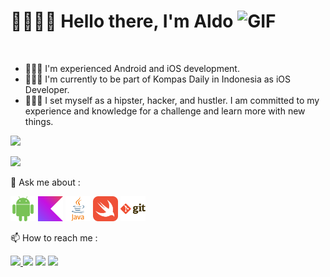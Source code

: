 <h1 align="left">  🚀🧑🏻‍💻 Hello there, I'm Aldo <img alt="GIF" src="https://github.com/reinaldoriant/reinaldoriant/blob/master/output-onlinegiftools.gif" width="40px" /></h1>


<p align="left"><img src="https://img.shields.io/github/followers/reinaldoriant?style=social" alt="" />
 
 - 🙋🏻‍♂️ I'm experienced Android and iOS development. 
 - 🙆🏻‍♂️ I'm currently to be part of Kompas Daily in Indonesia as iOS Developer.
 - 💁🏻‍♂️ I set myself as a hipster, hacker, and hustler. I am committed to my experience and knowledge for a challenge and learn more with new things.

<p align='left'>
  <a href="#"><img src="https://github-readme-stats.vercel.app/api?username=reinaldoriant&show_icons=true&count_private=true" width="350"></a>
</p>
<p align='left'>
  <a href="#"><img src="https://github-readme-stats.vercel.app/api/top-langs/?username=reinaldoriant&layout=compact"></a></p>

<p align="left">  💬 Ask me about :</p>
<p align="left">
<code><img height="40" src="https://raw.githubusercontent.com/github/explore/5c058a388828bb5fde0bcafd4bc867b5bb3f26f3/topics/android/android.png"></code>
<code><img height="40" src="https://raw.githubusercontent.com/github/explore/80688e429a7d4ef2fca1e82350fe8e3517d3494d/topics/kotlin/kotlin.png"></code>
<code><img height="40" src="https://raw.githubusercontent.com/github/explore/80688e429a7d4ef2fca1e82350fe8e3517d3494d/topics/java/java.png"></code>
<code><img height="40" src="https://raw.githubusercontent.com/github/explore/80688e429a7d4ef2fca1e82350fe8e3517d3494d/topics/swift/swift.png"></code>
<code><img height="40" src="https://raw.githubusercontent.com/github/explore/80688e429a7d4ef2fca1e82350fe8e3517d3494d/topics/git/git.png"></code></p>


<p align="left"> 📫 How to reach me : </p>


 

 <p align="left"> 
 <a href="https://t.me/reinaldoriant" >
  <img src="https://img.shields.io/badge/Telegram-2CA5E0?style=for-the-badge&logo=telegram&logoColor=white" />
  <a href="https://linkedin.com/in/reinaldoriant">
  <img src="https://img.shields.io/badge/LinkedIn-0077B5?style=for-the-badge&logo=linkedin&logoColor=white" /></a>
 <a href="https://medium.com/@ruang-aldo">
  <img src="https://img.shields.io/badge/Medium-12100E?style=for-the-badge&logo=medium&logoColor=white" /></a>
  <a href="mailto:reinaldoriant@gmail.com" >
   <img src="https://img.shields.io/badge/Gmail-D14836?style=for-the-badge&logo=gmail&logoColor=white"  /></a>
</p>

